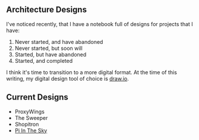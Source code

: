## Architecture Designs

I've noticed recently, that I have a notebook full of designs for projects
that I have:

1. Never started, and have abandoned
1. Never started, but soon will
1. Started, but have abandoned
1. Started, and completed

I think it's time to transition to a more digital format. At the time of this
writing, my digital design tool of choice is [draw.io][1].

## Current Designs

- ProxyWings
- The Sweeper
- Shopitron
- [Pi In The Sky][2]

[1]: https://www.draw.io/
[2]: https://github.com/philcali/designs/blob/master/Pi-In-The-Sky/design.md
